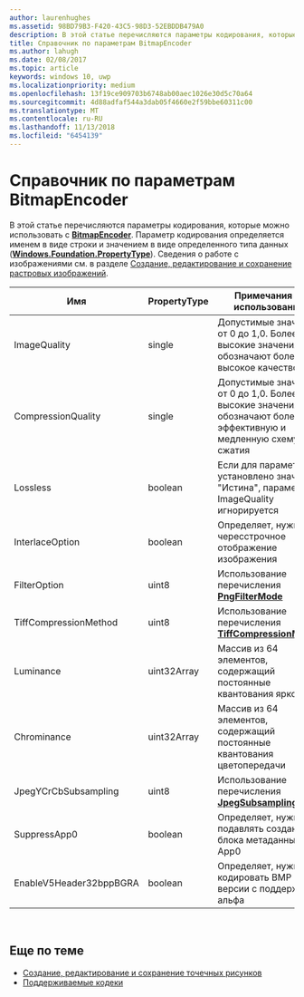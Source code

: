 ```yaml
---
author: laurenhughes
ms.assetid: 98BD79B3-F420-43C5-98D3-52EBDDB479A0
description: В этой статье перечисляются параметры кодирования, которые можно использовать с BitmapEncoder.
title: Справочник по параметрам BitmapEncoder
ms.author: lahugh
ms.date: 02/08/2017
ms.topic: article
keywords: windows 10, uwp
ms.localizationpriority: medium
ms.openlocfilehash: 13f19ce909703b6748ab00aec1026e30d5c70a64
ms.sourcegitcommit: 4d88adfaf544a3dab05f4660e2f59bbe60311c00
ms.translationtype: MT
ms.contentlocale: ru-RU
ms.lasthandoff: 11/13/2018
ms.locfileid: "6454139"
---
```

# <a name="bitmapencoder-options-reference"></a>Справочник по параметрам BitmapEncoder


В этой статье перечисляются параметры кодирования, которые можно использовать с [**BitmapEncoder**](https://msdn.microsoft.com/library/windows/apps/br226206). Параметр кодирования определяется именем в виде строки и значением в виде определенного типа данных ([**Windows.Foundation.PropertyType**](https://msdn.microsoft.com/library/windows/apps/br225871)). Сведения о работе с изображениями см. в разделе [Создание, редактирование и сохранение растровых изображений](imaging.md).

| Имя                    | PropertyType | Примечания по использованию                                                                                        | Допустимые форматы |
|-------------------------|--------------|----------------------------------------------------------------------------------------------------|---------------|
| ImageQuality            | single       | Допустимые значения от 0 до 1,0. Более высокие значения обозначают более высокое качество                                 | JPEG, JPEG-XR |
| CompressionQuality      | single       | Допустимые значения от 0 до 1,0. Более высокие значения обозначают более эффективную и медленную схему сжатия | TIFF          |
| Lossless                | boolean      | Если для параметра установлено значение "Истина", параметр ImageQuality игнорируется                                        | JPEG-XR       |
| InterlaceOption         | boolean      | Определяет, нужно ли чересстрочное отображение изображения                                                                    | PNG           |
| FilterOption            | uint8        | Использование перечисления [**PngFilterMode**](https://msdn.microsoft.com/library/windows/apps/br226389)                                | PNG           |
| TiffCompressionMethod   | uint8        | Использование перечисления [**TiffCompressionMode**](https://msdn.microsoft.com/library/windows/apps/br226399)                    | TIFF          |
| Luminance               | uint32Array  | Массив из 64 элементов, содержащий постоянные квантования яркости                               | JPEG          |
| Chrominance             | uint32Array  | Массив из 64 элементов, содержащий постоянные квантования цветопередачи                             | JPEG          |
| JpegYCrCbSubsampling    | uint8        | Использование перечисления [**JpegSubsamplingMode**](https://msdn.microsoft.com/library/windows/apps/br226386)                    | JPEG          |
| SuppressApp0            | boolean      | Определяет, нужно ли подавлять создание блока метаданных App0                                        | JPEG          |
| EnableV5Header32bppBGRA | boolean      | Определяет, нужно ли кодировать BMP 5-й версии с поддержкой альфа                                         | BMP           |

 

## <a name="related-topics"></a>Еще по теме

* [Создание, редактирование и сохранение точечных рисунков](imaging.md)
* [Поддерживаемые кодеки](supported-codecs.md)

 




